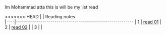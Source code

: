 Im Mohammad atta 
this is will be my list read


<<<<<<< HEAD
|  | Reading notes                                
|----|----------------------------------------------------------
| 1 | [read 01](Read-01-LearningMarkdown.md) 
| 2 | [read 02](https://replit.com/@Mohammadatta/reading-notes-1#read02.md) |
| 3 |        |                                                                                  

